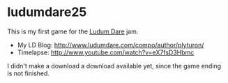 ludumdare25
===========

This is my first game for the [Ludum Dare](http://www.ludumdare.com/) jam.

 * My LD Blog: http://www.ludumdare.com/compo/author/plyturon/
 * Timelapse: http://www.youtube.com/watch?v=eX7fsD3Hbmc

I didn't make a download a download available yet, since the game ending is not finished.
